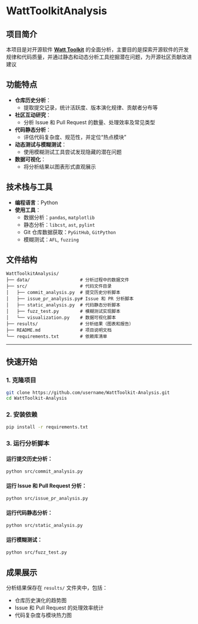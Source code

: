 # WattToolkitAnalysis

## **项目简介**  

本项目是对开源软件 **[Watt Toolkit](https://github.com/BeyondDimension/SteamTools)** 的全面分析，主要目的是探索开源软件的开发规律和代码质量，并通过静态和动态分析工具挖掘潜在问题，为开源社区贡献改进建议

## **功能特点**  

- **仓库历史分析**：  
  - 提取提交记录，统计活跃度、版本演化规律、贡献者分布等  
- **社区互动研究**：  
  - 分析 Issue 和 Pull Request 的数量、处理效率及常见类型  
- **代码静态分析**：  
  - 评估代码复杂度、规范性，并定位“热点模块”  
- **动态测试与模糊测试**：  
  - 使用模糊测试工具尝试发现隐藏的潜在问题  
- **数据可视化**：  
  - 将分析结果以图表形式直观展示  

## **技术栈与工具**  

- **编程语言**：Python  
- **使用工具**：  
  - 数据分析：`pandas`, `matplotlib`  
  - 静态分析：`libcst`, `ast`, `pylint`  
  - Git 仓库数据获取：`PyGitHub`, `GitPython`  
  - 模糊测试：`AFL`, `fuzzing`  

## **文件结构**  

```plaintext
WattToolkitAnalysis/
├── data/                   # 分析过程中的数据文件
├── src/                    # 代码文件目录
│   ├── commit_analysis.py  # 提交历史分析脚本
│   ├── issue_pr_analysis.py# Issue 和 PR 分析脚本
│   ├── static_analysis.py  # 代码静态分析脚本
│   ├── fuzz_test.py        # 模糊测试实现脚本
│   └── visualization.py    # 数据可视化脚本
├── results/                # 分析结果（图表和报告）
├── README.md               # 项目说明文档
└── requirements.txt        # 依赖库清单
```

---

## **快速开始**  

### **1. 克隆项目**

```bash
git clone https://github.com/username/WattToolkit-Analysis.git
cd WattToolkit-Analysis
```

### **2. 安装依赖**

```bash
pip install -r requirements.txt
```

### **3. 运行分析脚本**

#### 运行提交历史分析：

```bash
python src/commit_analysis.py
```

#### 运行 Issue 和 Pull Request 分析：

```bash
python src/issue_pr_analysis.py
```

#### 运行代码静态分析：

```bash
python src/static_analysis.py
```

#### 运行模糊测试：

```bash
python src/fuzz_test.py
```

## **成果展示**  

分析结果保存在 `results/` 文件夹中，包括：  

- 仓库历史演化的趋势图  
- Issue 和 Pull Request 的处理效率统计  
- 代码复杂度与模块热力图  
